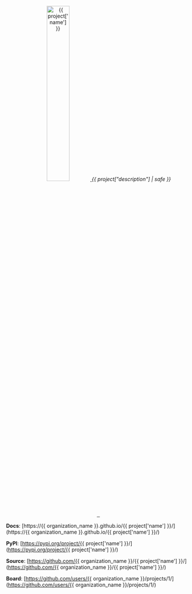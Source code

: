<p align="center">
    <a href="/{{ project['name'] }}/images/{{ project['name'] }}.svg">
        <img src="/{{ project['name'] }}/images/{{ project['name'] }}.svg" alt="{{ project['name'] }}" height="35%">
    </a>
    <em>{{ project["description"] | safe }}</em>
</p>
<p align="center">
    <a href="https://github.com/{{ organization_name }}/{{ project['name'] }}/actions/workflows/tests.yml" target="_blank">
        <img src="https://github.com/{{ organization_name }}/{{ project['name'] }}/actions/workflows/tests.yml/badge.svg" alt="">
    </a>
    <a href="https://github.com/{{ organization_name }}/{{ project['name'] }}/actions/workflows/deploy.yml" target="_blank">
        <img src="https://github.com/{{ organization_name }}/{{ project['name'] }}/actions/workflows/deploy.yml/badge.svg" alt="">
    </a>
    <a href="https://github.com/{{ organization_name }}/{{ project['name'] }}/actions/workflows/docs.yml" target="_blank">
        <img src="https://github.com/{{ organization_name }}/{{ project['name'] }}/actions/workflows/docs.yml/badge.svg" alt="">
    </a>
</p>

**Docs**: [https://{{ organization_name }}.github.io/{{ project['name'] }}/](https://{{ organization_name }}.github.io/{{ project['name'] }}/)

**PyPI**: [https://pypi.org/project/{{ project['name'] }}/](https://pypi.org/project/{{ project['name'] }}/)

**Source**: [https://github.com/{{ organization_name }}/{{ project['name'] }}/](https://github.com/{{ organization_name }}/{{ project['name'] }}/)

**Board**: [https://github.com/users/{{ organization_name }}/projects/1/](https://github.com/users/{{ organization_name }}/projects/1/)
